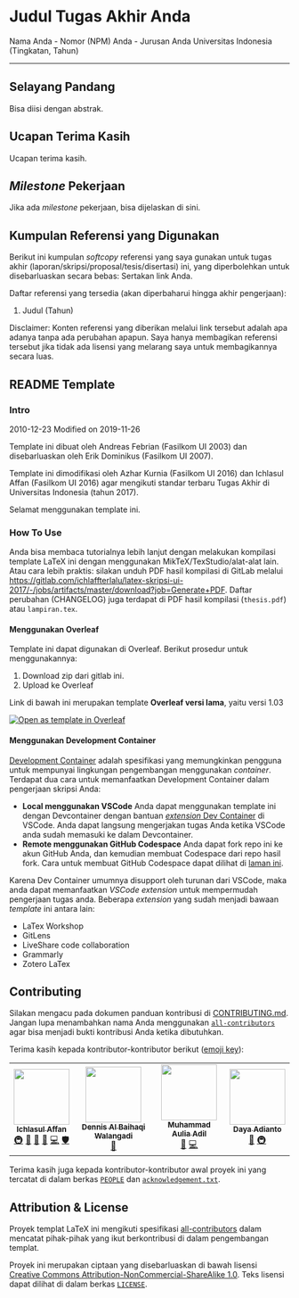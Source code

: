 # Judul Tugas Akhir Anda

Nama Anda - Nomor (NPM) Anda - Jurusan Anda Universitas Indonesia (Tingkatan, Tahun)

----------

## Selayang Pandang

Bisa diisi dengan abstrak.

## Ucapan Terima Kasih

Ucapan terima kasih.

## *Milestone* Pekerjaan

Jika ada *milestone* pekerjaan, bisa dijelaskan di sini.

## Kumpulan Referensi yang Digunakan

Berikut ini kumpulan *softcopy* referensi yang saya gunakan untuk tugas akhir (laporan/skripsi/proposal/tesis/disertasi) ini, yang diperbolehkan untuk disebarluaskan secara bebas: Sertakan link Anda.

Daftar referensi yang tersedia (akan diperbaharui hingga akhir pengerjaan):

1. Judul (Tahun)

Disclaimer: Konten referensi yang diberikan melalui link tersebut adalah apa adanya tanpa ada perubahan apapun. Saya hanya membagikan referensi tersebut jika tidak ada lisensi yang melarang saya untuk membagikannya secara luas.

## README Template

### Intro

2010-12-23
Modified on 2019-11-26

Template ini dibuat oleh Andreas Febrian (Fasilkom UI 2003)
dan disebarluaskan oleh Erik Dominikus (Fasilkom UI 2007).

Template ini dimodifikasi oleh Azhar Kurnia (Fasilkom UI 2016)
dan Ichlasul Affan (Fasilkom UI 2016) agar mengikuti standar terbaru
Tugas Akhir di Universitas Indonesia (tahun 2017).

Selamat menggunakan template ini.

### How To Use

Anda bisa membaca tutorialnya lebih lanjut dengan melakukan kompilasi template LaTeX ini dengan menggunakan MikTeX/TexStudio/alat-alat lain.
Atau cara lebih praktis: silakan unduh PDF hasil kompilasi di GitLab melalui https://gitlab.com/ichlaffterlalu/latex-skripsi-ui-2017/-/jobs/artifacts/master/download?job=Generate+PDF.
Daftar perubahan (CHANGELOG) juga terdapat di PDF hasil kompilasi (`thesis.pdf`) atau `lampiran.tex`.

#### Menggunakan Overleaf

Template ini dapat digunakan di Overleaf. Berikut prosedur untuk menggunakannya:

1. Download zip dari gitlab ini.
2. Upload ke Overleaf

Link di bawah ini merupakan template **Overleaf versi lama**, yaitu versi 1.03 

[![Open as template in Overleaf](https://img.shields.io/badge/Overleaf-Open%20as%20template-green?style=flat-square)](https://www.overleaf.com/project/new/template/9383?id=26018259&latexEngine=pdflatex&mainFile=thesis.tex&templateName=Thesis+Template+for+Universitas+Indonesia&texImage=texlive-full%3A2021.1)

#### Menggunakan Development Container

[Development Container](https://containers.dev/) adalah spesifikasi yang memungkinkan pengguna untuk mempunyai lingkungan pengembangan menggunakan *container*. Terdapat dua cara untuk memanfaatkan Development Container dalam pengerjaan skripsi Anda:

- **Local menggunakan VSCode**
  Anda dapat menggunakan template ini dengan Devcontainer dengan bantuan [*extension* Dev Container](https://marketplace.visualstudio.com/items?itemName=ms-vscode-remote.remote-containers) di VSCode. Anda dapat langsung mengerjakan tugas Anda ketika VSCode anda sudah memasuki ke dalam Devcontainer.
- **Remote menggunakan GitHub Codespace**
  Anda dapat fork repo ini ke akun GitHub Anda, dan kemudian membuat Codespace dari repo hasil fork. Cara untuk membuat GitHub Codespace dapat dilihat di [laman ini](https://docs.github.com/en/codespaces/developing-in-codespaces/creating-a-codespace-for-a-repository).

Karena Dev Container umumnya disupport oleh turunan dari VSCode, maka anda dapat memanfaatkan *VSCode extension* untuk mempermudah pengerjaan tugas anda. Beberapa *extension* yang sudah menjadi bawaan *template* ini antara lain:

- LaTex Workshop
- GitLens
- LiveShare code collaboration
- Grammarly
- Zotero LaTex

## Contributing

Silakan mengacu pada dokumen panduan kontribusi di [CONTRIBUTING.md](./CONTRIBUTING.md).
Jangan lupa menambahkan nama Anda menggunakan [`all-contributors`](https://github.com/all-contributors/cli)
agar bisa menjadi bukti kontribusi Anda ketika dibutuhkan.

Terima kasih kepada kontributor-kontributor berikut ([emoji key](https://allcontributors.org/docs/en/emoji-key)):

<!-- ALL-CONTRIBUTORS-LIST:START - Do not remove or modify this section -->
<!-- prettier-ignore-start -->
<!-- markdownlint-disable -->
<table>
  <tr>
    <td align="center"><a href="https://gitlab.com/ichlaffterlalu"><img src="https://secure.gravatar.com/avatar/41dbf3f17d58e10b7d0b883ce3ff5cb8?s=80&d=identicon?s=100" width="100px;" alt=""/><br /><sub><b>Ichlasul Affan</b></sub></a><br /><a href="#infra-ichlaffterlalu" title="Infrastructure (Hosting, Build-Tools, etc)">🚇</a> <a href="#maintenance-ichlaffterlalu" title="Maintenance">🚧</a> <a href="#question-ichlaffterlalu" title="Answering Questions">💬</a> <a href="https://gitlab.com/ichlaffterlalu/latex-skripsi-ui-2017/issues?author_username=ichlaffterlalu" title="Bug reports">🐛</a> <a href="https://gitlab.com/ichlaffterlalu/latex-skripsi-ui-2017/commits/master" title="Code">💻</a> <a href="#security-ichlaffterlalu" title="Security">🛡️</a></td>
    <td align="center"><a href="https://gitlab.com/Artemis1872"><img src="https://secure.gravatar.com/avatar/7d289c9da266a123575f550d8200e09f?s=80&d=identicon?s=100" width="100px;" alt=""/><br /><sub><b>Dennis Al Baihaqi Walangadi</b></sub></a><br /><a href="https://gitlab.com/ichlaffterlalu/latex-skripsi-ui-2017/commits/master" title="Documentation">📖</a></td>
    <td align="center"><a href="https://gitlab.com/aulia-adil"><img src="https://secure.gravatar.com/avatar/1606c6c224747210cd6d4df42fb030a6?s=80&d=identicon?s=100" width="100px;" alt=""/><br /><sub><b>Muhammad Aulia Adil</b></sub></a><br /><a href="https://gitlab.com/ichlaffterlalu/latex-skripsi-ui-2017/commits/master" title="Documentation">📖</a> <a href="https://gitlab.com/ichlaffterlalu/latex-skripsi-ui-2017/commits/master" title="Code">💻</a></td>
    <td align="center"><a href="https://gitlab.com/addianto"><img src="https://gitlab.com/uploads/-/system/user/avatar/398706/avatar.png?s=100" width="100px;" alt=""/><br /><sub><b>Daya Adianto</b></sub></a><br /><a href="https://gitlab.com/ichlaffterlalu/latex-skripsi-ui-2017/commits/master" title="Documentation">📖</a> <a href="#infra-addianto" title="Infrastructure (Hosting, Build-Tools, etc)">🚇</a></td>
  </tr>
</table>

<!-- markdownlint-restore -->
<!-- prettier-ignore-end -->

<!-- ALL-CONTRIBUTORS-LIST:END -->

Terima kasih juga kepada kontributor-kontributor awal proyek ini yang tercatat
di dalam berkas [`PEOPLE`](./PEOPLE) dan [`acknowledgement.txt`](./acknowledgement.txt).

## Attribution & License

Proyek templat LaTeX ini mengikuti spesifikasi [all-contributors](https://github.com/all-contributors/all-contributors)
dalam mencatat pihak-pihak yang ikut berkontribusi di dalam pengembangan templat.

Proyek ini merupakan ciptaan yang disebarluaskan di bawah lisensi
[Creative Commons Attribution-NonCommercial-ShareAlike 1.0](https://creativecommons.org/licenses/by-nc-sa/1.0/).
Teks lisensi dapat dilihat di dalam berkas [`LICENSE`](./LICENSE).
